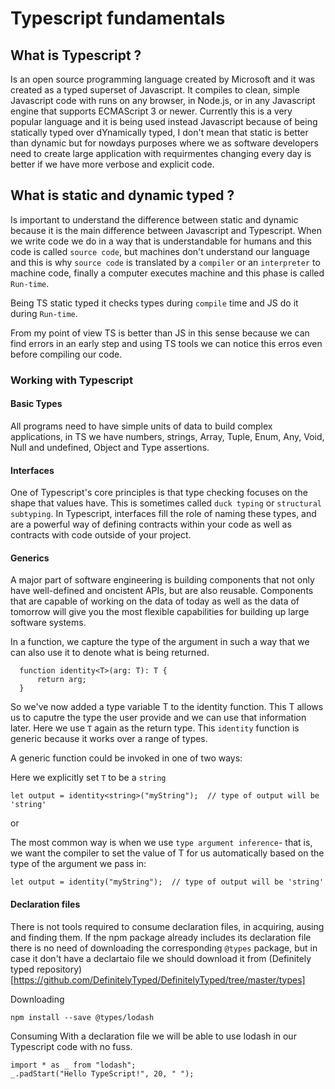 # Typescript fundamentals

## What is Typescript ?
Is an open source programming language created by Microsoft and it was created as a typed superset of Javascript. It compiles to clean, simple Javascript code with runs on any browser, in Node.js, or in any Javascript engine that supports ECMAScript 3 or newer. Currently this is a very popular language and it is being used instead Javascript because of being statically typed over dYnamically typed, I don't mean that static is better than dynamic but for nowdays purposes where we as software developers need to create large application with requirmentes changing every day is  better if we have more verbose and explicit code.

## What is static and dynamic typed ?
Is important to understand the difference between static and dynamic because it is the main difference between Javascript and Typescript. When we write code we do in a way that is understandable for humans and this code is called `source code`, but machines don't understand our language and this is why `source code` is translated by a `compiler` or an `interpreter` to machine code, finally a computer executes machine and this phase is called `Run-time`. 

Being TS static typed it checks types during `compile` time and JS do it during `Run-time`.

From my point of view TS is better than JS in this sense because we can find errors in an early step and using TS tools we can notice this erros even before compiling our code.

### Working with Typescript

#### Basic Types
All programs need to have simple units of data to build complex applications, in TS we have numbers, strings, Array, Tuple, Enum, Any, Void, Null and undefined, Object and Type assertions.

#### Interfaces
One of Typescript's core principles is that type checking focuses on the shape that values have. This is sometimes called `duck typing` or `structural subtyping`. In Typescript, interfaces fill the role of naming these types, and are a powerful way of defining contracts within your code as well as contracts with code outside of your project.

#### Generics
A major part of software engineering is building components that not only have well-defined and oncistent APIs, but are also reusable. Components that are capable of working on the data of today as well as the data of tomorrow will give you the most flexible capabilities for building up large software systems. 

In a function, we capture the type of the argument in such a way that we can also use it to denote what is being returned.
```
  function identity<T>(arg: T): T {
      return arg;
  }
```
So we've now added a type variable T to the identity function. This T allows us to caputre the type the user provide and we can use that information later. Here we use `T` again as the return type. This `identity` function is generic because it works over a range of types.

A generic function could be invoked in one of two ways:

Here we explicitly set `T` to be a `string`
```
let output = identity<string>("myString");  // type of output will be 'string'
```

or

The most common way is when we use `type argument inference`- that is, we want the compiler to set the value of T for us automatically based on the type of the argument we pass in:
```
let output = identity("myString");  // type of output will be 'string'
```

#### Declaration files

There is not tools required to consume declaration files, in acquiring, ausing and finding them.
If the npm package already includes its declaration file there is no need of downloading the corresponding `@types` package, but in case it don't have a declartaio file we should download it from (Definitely typed repository)[https://github.com/DefinitelyTyped/DefinitelyTyped/tree/master/types]

Downloading 
```
npm install --save @types/lodash
```

Consuming
With a declaration file we will be able to use lodash in our Typescript code with no fuss.
```
import * as _ from "lodash";
_.padStart("Hello TypeScript!", 20, " ");
```
